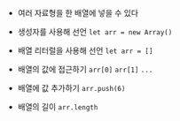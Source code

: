 - 여러 자료형을 한 배열에 넣을 수 있다

- 생성자를 사용해 선언
	`let arr = new Array()`

- 배열 리터럴을 사용해 선언
	`let arr = []`

- 배열의 값에 접근하기
	`arr[0]`
	`arr[1]`
	`...`

- 배열에 값 추가하기
	`arr.push(6)`

- 배열의 길이
	`arr.length`

